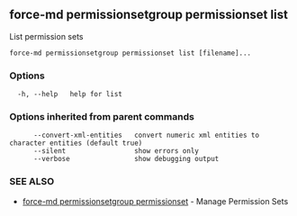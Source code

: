 ## force-md permissionsetgroup permissionset list

List permission sets

```
force-md permissionsetgroup permissionset list [filename]...
```

### Options

```
  -h, --help   help for list
```

### Options inherited from parent commands

```
      --convert-xml-entities   convert numeric xml entities to character entities (default true)
      --silent                 show errors only
      --verbose                show debugging output
```

### SEE ALSO

* [force-md permissionsetgroup permissionset](force-md_permissionsetgroup_permissionset.md)	 - Manage Permission Sets

